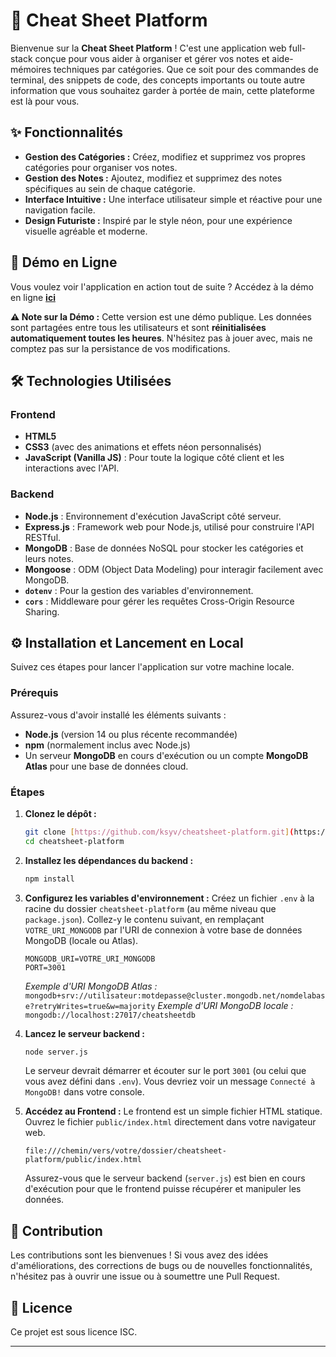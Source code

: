 # 🚀 Cheat Sheet Platform

Bienvenue sur la **Cheat Sheet Platform** ! C'est une application web full-stack conçue pour vous aider à organiser et gérer vos notes et aide-mémoires techniques par catégories. Que ce soit pour des commandes de terminal, des snippets de code, des concepts importants ou toute autre information que vous souhaitez garder à portée de main, cette plateforme est là pour vous.

## ✨ Fonctionnalités

* **Gestion des Catégories :** Créez, modifiez et supprimez vos propres catégories pour organiser vos notes.
* **Gestion des Notes :** Ajoutez, modifiez et supprimez des notes spécifiques au sein de chaque catégorie.
* **Interface Intuitive :** Une interface utilisateur simple et réactive pour une navigation facile.
* **Design Futuriste :** Inspiré par le style néon, pour une expérience visuelle agréable et moderne.

## 🔗 Démo en Ligne

Vous voulez voir l'application en action tout de suite ?
Accédez à la démo en ligne **[ici](https://demo-ksyv.com/cheatsheet-platform/)**

**⚠️ Note sur la Démo :** Cette version est une démo publique. Les données sont partagées entre tous les utilisateurs et sont **réinitialisées automatiquement toutes les heures**. N'hésitez pas à jouer avec, mais ne comptez pas sur la persistance de vos modifications.

## 🛠️ Technologies Utilisées

### Frontend
* **HTML5**
* **CSS3** (avec des animations et effets néon personnalisés)
* **JavaScript (Vanilla JS)** : Pour toute la logique côté client et les interactions avec l'API.

### Backend
* **Node.js** : Environnement d'exécution JavaScript côté serveur.
* **Express.js** : Framework web pour Node.js, utilisé pour construire l'API RESTful.
* **MongoDB** : Base de données NoSQL pour stocker les catégories et leurs notes.
* **Mongoose** : ODM (Object Data Modeling) pour interagir facilement avec MongoDB.
* **`dotenv`** : Pour la gestion des variables d'environnement.
* **`cors`** : Middleware pour gérer les requêtes Cross-Origin Resource Sharing.

## ⚙️ Installation et Lancement en Local

Suivez ces étapes pour lancer l'application sur votre machine locale.

### Prérequis

Assurez-vous d'avoir installé les éléments suivants :
* **Node.js** (version 14 ou plus récente recommandée)
* **npm** (normalement inclus avec Node.js)
* Un serveur **MongoDB** en cours d'exécution ou un compte **MongoDB Atlas** pour une base de données cloud.

### Étapes

1.  **Clonez le dépôt :**
    ```bash
    git clone [https://github.com/ksyv/cheatsheet-platform.git](https://github.com/ksyv/cheatsheet-platform.git)
    cd cheatsheet-platform
    ```

2.  **Installez les dépendances du backend :**
    ```bash
    npm install
    ```

3.  **Configurez les variables d'environnement :**
    Créez un fichier `.env` à la racine du dossier `cheatsheet-platform` (au même niveau que `package.json`).
    Collez-y le contenu suivant, en remplaçant `VOTRE_URI_MONGODB` par l'URI de connexion à votre base de données MongoDB (locale ou Atlas).

    ```
    MONGODB_URI=VOTRE_URI_MONGODB
    PORT=3001
    ```
    *Exemple d'URI MongoDB Atlas :* `mongodb+srv://utilisateur:motdepasse@cluster.mongodb.net/nomdelabase?retryWrites=true&w=majority`
    *Exemple d'URI MongoDB locale :* `mongodb://localhost:27017/cheatsheetdb`

4.  **Lancez le serveur backend :**
    ```bash
    node server.js
    ```
    Le serveur devrait démarrer et écouter sur le port `3001` (ou celui que vous avez défini dans `.env`). Vous devriez voir un message `Connecté à MongoDB!` dans votre console.

5.  **Accédez au Frontend :**
    Le frontend est un simple fichier HTML statique. Ouvrez le fichier `public/index.html` directement dans votre navigateur web.
    ```
    file:///chemin/vers/votre/dossier/cheatsheet-platform/public/index.html
    ```
    Assurez-vous que le serveur backend (`server.js`) est bien en cours d'exécution pour que le frontend puisse récupérer et manipuler les données.

## 🤝 Contribution

Les contributions sont les bienvenues ! Si vous avez des idées d'améliorations, des corrections de bugs ou de nouvelles fonctionnalités, n'hésitez pas à ouvrir une issue ou à soumettre une Pull Request.

## 📄 Licence

Ce projet est sous licence ISC.

---